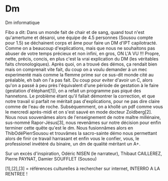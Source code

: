 # Dm
Dm informatique 

Fibo a dit:
Dans un monde fait de chair et de sang, quand tout n'est qu'amertume et désaroi, une équipe de 4.5 personnes 
(Sousou compte pour 1.5) se déchainent corps et âme pour faire un DM d'IPT capilotracté.
Comme on a beaucoup d'explications, mais que nous ne souhaitons pas abuser de votre temps précieux et non infini,
en gros, ON L'A VU !!! 
Propre, nette, précis, concis, en plus c'est la vrai explication du DM (les véritables faits chronologiques).
Après quoi, on a trouvé des démos, ça rendait bien mais on comprenait vite fait, du coup on a voulu demander à un mec
experimenté mais comme la flemme prime sur ce sus-dit monde cité au préalable, eh bah on l'a pas fait.
Du coup pour eviter d'avoir un C, alors qu'on a passé à peu près l'équivalent d'une période de gestation à le faire
(gestation d'éléphant[1]), on a refait un programme pas piqué des hannetons.
Le problème étant qu'il fallait démontrer la correction, et que notre travail si parfait ne méritait pas d'explications, pour ne pas dire claire comme de l'eau de roche. 
Subséquemment, on a khollé un pdf comme vous le mercredi après-midi et on s'est sauvé en mode docteur Zoïdberg[2].
Nous nous souvenâmes alors de l'enseignement de notre maître millénaire, sus-nommé Rapor-Jésus[3], nous revenâmes sur notre
décision pour enfin terminer cette quête qu'est le dm.
Nous fusionnâmes alors en ThibOdéPierrSousou et trouvâmes la sacro-sainte démo nous permettant alors de finir ce travail
harrasant et enfin vous le confier, vous, le professionel invétéré du binaire, un dm de qualité méritant un A+.

Sur un excès d'inspiration, Odéric NISEN (le narrateur), Thibaut CAILLEREZ, Pierre PAYNAT, Damier SOUFFLET (Sousou)


 [1],[2],[3] = références culturelles à rechercher sur internet, INTERRO A LA RENTREE !
